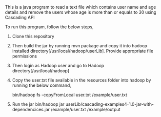 This is a java program to read a text file which contains user name and age details and remove the users whose age is more than or equals to 30 using Cascading API

To run this program, follow the below steps,

1. Clone this repository

2. Then build the jar by running mvn package and copy it into hadoop installed directory[/usr/local/hadoop/userLib]. Provide appropriate file permissions

3. Then login as Hadoop user and go to Hadoop directory[/usr/local/hadoop]

4. Copy the user.txt file available in the resources folder into hadoop by running the below command,

      bin/hadoop fs -copyFromLocal user.txt /example/user.txt

5. Run the jar
    bin/hadoop jar userLib/cascading-examples4-1.0-jar-with-dependencices.jar /example/user.txt /example/output
